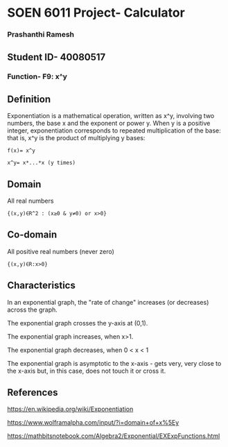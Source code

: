 # SOEN 6011 Project- Calculator

### Prashanthi Ramesh

## Student ID- 40080517

### Function- F9: x^y

## Definition

Exponentiation is a mathematical operation, written as x^y, involving two numbers, the base x and the exponent or power y. When y is a positive integer, exponentiation corresponds to repeated multiplication of the base: that is, x^y is the product of multiplying y bases:


```
f(x)= x^y
```

```
x^y= x*...*x (y times)
```

## Domain

All real numbers

```
{(x,y)∈R^2 : (x≥0 & y≠0) or x>0}
```

## Co-domain

All positive real numbers (never zero)

```
{(x,y)∈R:x>0}
```

## Characteristics

In an exponential graph, the "rate of change" increases (or decreases) across the graph.

The exponential graph crosses the y-axis at (0,1).

The exponential graph increases, when x>1.

The exponential graph decreases, when 0 < x < 1

The exponential graph is asymptotic to the x-axis - gets very, very close to the x-axis but, in this case, does not touch it or cross it.

## References

https://en.wikipedia.org/wiki/Exponentiation

https://www.wolframalpha.com/input/?i=domain+of+x%5Ey

https://mathbitsnotebook.com/Algebra2/Exponential/EXExpFunctions.html

